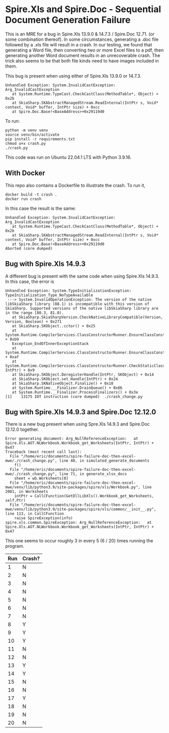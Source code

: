 # Spire.Xls and Spire.Doc - Sequential Document Generation Failure

This is an MRE for a bug in Spire.Xls 13.9.0 & 14.7.3 / Spire.Doc 12.71. (or some combination thereof). In some circumstances, generating a .doc file followed by a .xls file will result in a crash. In our testing, we found that generating a Word file, then converting _two or more_ Excel files to a pdf, then generating another Word document results in an unrecoverable crash. The trick also seems to be that both file kinds need to have images included in them.

This bug is present when using either of Spire.Xls 13.9.0 or 14.7.3.

```
Unhandled Exception: System.InvalidCastException: Arg_InvalidCastException
   at System.Runtime.TypeCast.CheckCastClass(MethodTable*, Object) + 0x2b
   at SkiaSharp.SKAbstractManagedStream.ReadInternal(IntPtr s, Void* context, Void* buffer, IntPtr size) + 0xcc
   at Spire.Doc.Base!<BaseAddress>+0x29119d0
```

To run:

```
python -m venv venv
source venv/bin/activate
pip install -r requirements.txt
chmod u+x crash.py
./crash.py
```

This code was run on Ubuntu 22.04.1 LTS with Python 3.9.16.

## With Docker

This repo also contains a Dockerfile to illustrate the crash. To run it,

```
docker build -t crash .
docker run crash
```

In this case the result is the same:

```
Unhandled Exception: System.InvalidCastException: Arg_InvalidCastException
   at System.Runtime.TypeCast.CheckCastClass(MethodTable*, Object) + 0x2b
   at SkiaSharp.SKAbstractManagedStream.ReadInternal(IntPtr s, Void* context, Void* buffer, IntPtr size) + 0xcc
   at Spire.Doc.Base!<BaseAddress>+0x29119d0
Aborted (core dumped)
```

## Bug with Spire.Xls 14.9.3

A different bug is present with the same code when using Spire.Xls 14.9.3. In this case, the error is

```
Unhandled Exception: System.TypeInitializationException: TypeInitialization_Type_NoTypeAvailable
 ---> System.InvalidOperationException: The version of the native libSkiaSharp library (88.1) is incompatible with this version of SkiaSharp. Supported versions of the native libSkiaSharp library are in the range [80.3, 81.0).
   at SkiaSharp.SkiaSharpVersion.CheckNativeLibraryCompatible(Version, Version, Boolean) + 0x271
   at SkiaSharp.SKObject..cctor() + 0x25
   at System.Runtime.CompilerServices.ClassConstructorRunner.EnsureClassConstructorRun(StaticClassConstructionContext*) + 0xb9
   Exception_EndOfInnerExceptionStack
   at System.Runtime.CompilerServices.ClassConstructorRunner.EnsureClassConstructorRun(StaticClassConstructionContext*) + 0xaf
   at System.Runtime.CompilerServices.ClassConstructorRunner.CheckStaticClassConstructionReturnNonGCStaticBase(StaticClassConstructionContext*, IntPtr) + 0x9
   at SkiaSharp.SKObject.DeregisterHandle(IntPtr, SKObject) + 0x14
   at SkiaSharp.SKObject.set_Handle(IntPtr) + 0x24
   at SkiaSharp.SKNativeObject.Finalize() + 0x10
   at System.Runtime.__Finalizer.DrainQueue() + 0x66
   at System.Runtime.__Finalizer.ProcessFinalizers() + 0x3e
[1]    13175 IOT instruction (core dumped)  ./crash_change.py
```

## Bug with Spire.Xls 14.9.3 and Spire.Doc 12.12.0

There is a new bug present when using Spre.Xls 14.9.3 and Spire.Doc 12.12.0 together.

```
Error generating document: Arg_NullReferenceException:   at Spire.Xls.AOT.NLWorkbook.Workbook_get_Worksheets(IntPtr, IntPtr) + 0x47
Traceback (most recent call last):
  File "/home/eric/documents/spire-failure-doc-then-excel-mwe/./crash_change.py", line 40, in simulated_generate_documents
    f()
  File "/home/eric/documents/spire-failure-doc-then-excel-mwe/./crash_change.py", line 71, in generate_xlsx_docs
    sheet = wb.Worksheets[0]
  File "/home/eric/documents/spire-failure-doc-then-excel-mwe/venv/lib/python3.9/site-packages/spire/xls/Workbook.py", line 2081, in Worksheets
    intPtr = CallCFunction(GetDllLibXls().Workbook_get_Worksheets, self.Ptr)
  File "/home/eric/documents/spire-failure-doc-then-excel-mwe/venv/lib/python3.9/site-packages/spire/xls/common/__init__.py", line 113, in CallCFunction
    raise SpireException(info)
spire.xls.common.SpireException: Arg_NullReferenceException:   at Spire.Xls.AOT.NLWorkbook.Workbook_get_Worksheets(IntPtr, IntPtr) + 0x47
```

This one seems to occur roughly 3 in every 5 (6 / 20) times running the program.

| Run | Crash? |
| --- | ------ |
| 1   | N      |
| 2   | N      |
| 3   | N      |
| 4   | N      |
| 5   | N      |
| 6   | N      |
| 7   | N      |
| 8   | Y      |
| 9   | Y      |
| 10  | Y      |
| 11  | N      |
| 12  | N      |
| 13  | Y      |
| 14  | Y      |
| 15  | N      |
| 16  | N      |
| 17  | Y      |
| 18  | N      |
| 19  | N      |
| 20  | N      |
